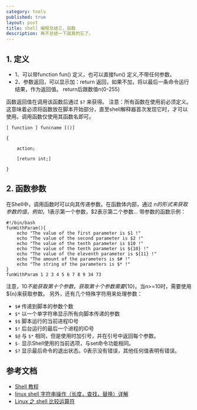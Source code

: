 ```yaml
---
category: tools
published: true
layout: post
title: shell 编程总结三，函数
description: 再不总结一下就真的忘了。
---
```



##
## 1. 定义

- 1、可以带function fun() 定义，也可以直接fun() 定义,不带任何参数。
- 2、参数返回，可以显示加：return 返回，如果不加，将以最后一条命令运行结果，作为返回值。 return后跟数值n(0-255)

函数返回值在调用该函数后通过 `$?` 来获得。
注意：所有函数在使用前必须定义。这意味着必须将函数放在脚本开始部分，直至shell解释器首次发现它时，才可以使用。调用函数仅使用其函数名即可。


```
[ function ] funcname [()]

{

    action;

    [return int;]

}
```


## 2. 函数参数

在Shell中，调用函数时可以向其传递参数。在函数体内部，通过 $n 的形式来获取参数的值，例如，$1表示第一个参数，$2表示第二个参数...
带参数的函数示例：

```
#!/bin/bash
funWithParam(){
    echo "The value of the first parameter is $1 !"
    echo "The value of the second parameter is $2 !"
    echo "The value of the tenth parameter is $10 !"
    echo "The value of the tenth parameter is ${10} !"
    echo "The value of the eleventh parameter is ${11} !"
    echo "The amount of the parameters is $# !"
    echo "The string of the parameters is $* !"
}
funWithParam 1 2 3 4 5 6 7 8 9 34 73
```

注意，$10 不能获取第十个参数，获取第十个参数需要${10}。当n>=10时，需要使用${n}来获取参数。
另外，还有几个特殊字符用来处理参数：

- `$#`	传递到脚本的参数个数
- `$*`	以一个单字符串显示所有向脚本传递的参数
- `$$`	脚本运行的当前进程ID号
- `$!`	后台运行的最后一个进程的ID号
- `$@`	与 `$*` 相同，但是使用时加引号，并在引号中返回每个参数。
- `$-`	显示Shell使用的当前选项，与set命令功能相同。
- `$?`	显示最后命令的退出状态。0表示没有错误，其他任何值表明有错误。


## 参考文档

- [Shell 教程](http://www.runoob.com/linux/linux-shell.html)
- [linux shell 字符串操作（长度，查找，替换）详解](http://www.cnblogs.com/chengmo/archive/2010/10/02/1841355.html)
- [Linux 之 shell 比较运算符](http://blog.csdn.net/ithomer/article/details/6836382)

